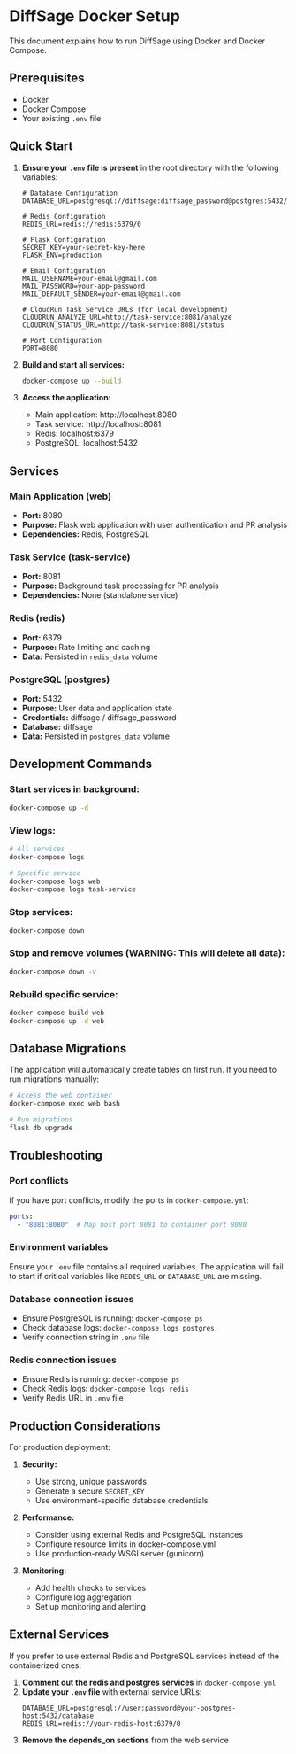 # DiffSage Docker Setup

This document explains how to run DiffSage using Docker and Docker Compose.

## Prerequisites

- Docker
- Docker Compose
- Your existing `.env` file

## Quick Start

1. **Ensure your `.env` file is present** in the root directory with the following variables:
   ```env
   # Database Configuration
   DATABASE_URL=postgresql://diffsage:diffsage_password@postgres:5432/diffsage
   
   # Redis Configuration
   REDIS_URL=redis://redis:6379/0
   
   # Flask Configuration
   SECRET_KEY=your-secret-key-here
   FLASK_ENV=production
   
   # Email Configuration
   MAIL_USERNAME=your-email@gmail.com
   MAIL_PASSWORD=your-app-password
   MAIL_DEFAULT_SENDER=your-email@gmail.com
   
   # CloudRun Task Service URLs (for local development)
   CLOUDRUN_ANALYZE_URL=http://task-service:8081/analyze
   CLOUDRUN_STATUS_URL=http://task-service:8081/status
   
   # Port Configuration
   PORT=8080
   ```

2. **Build and start all services:**
   ```bash
   docker-compose up --build
   ```

3. **Access the application:**
   - Main application: http://localhost:8080
   - Task service: http://localhost:8081
   - Redis: localhost:6379
   - PostgreSQL: localhost:5432

## Services

### Main Application (web)
- **Port:** 8080
- **Purpose:** Flask web application with user authentication and PR analysis
- **Dependencies:** Redis, PostgreSQL

### Task Service (task-service)
- **Port:** 8081
- **Purpose:** Background task processing for PR analysis
- **Dependencies:** None (standalone service)

### Redis (redis)
- **Port:** 6379
- **Purpose:** Rate limiting and caching
- **Data:** Persisted in `redis_data` volume

### PostgreSQL (postgres)
- **Port:** 5432
- **Purpose:** User data and application state
- **Credentials:** diffsage / diffsage_password
- **Database:** diffsage
- **Data:** Persisted in `postgres_data` volume

## Development Commands

### Start services in background:
```bash
docker-compose up -d
```

### View logs:
```bash
# All services
docker-compose logs

# Specific service
docker-compose logs web
docker-compose logs task-service
```

### Stop services:
```bash
docker-compose down
```

### Stop and remove volumes (WARNING: This will delete all data):
```bash
docker-compose down -v
```

### Rebuild specific service:
```bash
docker-compose build web
docker-compose up -d web
```

## Database Migrations

The application will automatically create tables on first run. If you need to run migrations manually:

```bash
# Access the web container
docker-compose exec web bash

# Run migrations
flask db upgrade
```

## Troubleshooting

### Port conflicts
If you have port conflicts, modify the ports in `docker-compose.yml`:
```yaml
ports:
  - "8081:8080"  # Map host port 8081 to container port 8080
```

### Environment variables
Ensure your `.env` file contains all required variables. The application will fail to start if critical variables like `REDIS_URL` or `DATABASE_URL` are missing.

### Database connection issues
- Ensure PostgreSQL is running: `docker-compose ps`
- Check database logs: `docker-compose logs postgres`
- Verify connection string in `.env` file

### Redis connection issues
- Ensure Redis is running: `docker-compose ps`
- Check Redis logs: `docker-compose logs redis`
- Verify Redis URL in `.env` file

## Production Considerations

For production deployment:

1. **Security:**
   - Use strong, unique passwords
   - Generate a secure `SECRET_KEY`
   - Use environment-specific database credentials

2. **Performance:**
   - Consider using external Redis and PostgreSQL instances
   - Configure resource limits in docker-compose.yml
   - Use production-ready WSGI server (gunicorn)

3. **Monitoring:**
   - Add health checks to services
   - Configure log aggregation
   - Set up monitoring and alerting

## External Services

If you prefer to use external Redis and PostgreSQL services instead of the containerized ones:

1. **Comment out the redis and postgres services** in `docker-compose.yml`
2. **Update your `.env` file** with external service URLs:
   ```env
   DATABASE_URL=postgresql://user:password@your-postgres-host:5432/database
   REDIS_URL=redis://your-redis-host:6379/0
   ```
3. **Remove the depends_on sections** from the web service
